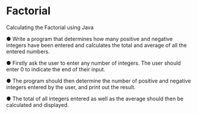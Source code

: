 # Factorial
Calculating the Factorial using Java

● Write a program that determines how many positive and negative integers have been
entered and calculates the total and average of all the entered numbers.

● Firstly ask the user to enter any number of integers. The user should enter 0 to indicate
the end of their input.

● The program should then determine the number of positive and negative integers
entered by the user, and print out the result.

● The total of all integers entered as well as the average should then be calculated and displayed.
